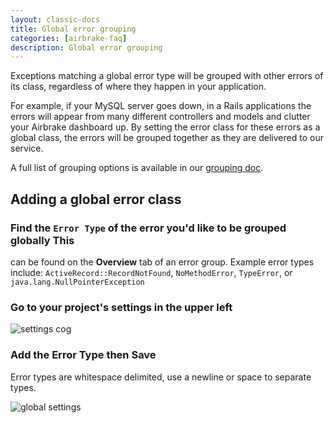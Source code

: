 ```yaml
---
layout: classic-docs
title: Global error grouping
categories: [airbrake-faq]
description: Global error grouping
---
```


Exceptions matching a global error type will be grouped with other errors of its
class, regardless of where they happen in your application.

For example, if your MySQL server goes down, in a Rails applications the errors
will appear from many different controllers and models and clutter your Airbrake
dashboard up.  By setting the error class for these errors as a global class,
the errors will be grouped together as they are delivered to our service.

A full list of grouping options is available in our [grouping
doc](https://airbrake.io/docs/airbrake-faq/configuring-error-grouping-settings/).

## Adding a global error class

### Find the `Error Type` of the error you'd like to be grouped globally This
can be found on the **Overview** tab of an error group.  Example error types
include: `ActiveRecord::RecordNotFound`, `NoMethodError`, `TypeError`, or
`java.lang.NullPointerException`

### Go to your project's settings in the upper left

![settings cog](/docs/assets/img/docs/airbrake/settings_cog.png)

### Add the Error Type then **Save**
Error types are whitespace delimited, use a newline or space to separate types.

![global settings](/docs/assets/img/docs/airbrake/global_grouping.png)
